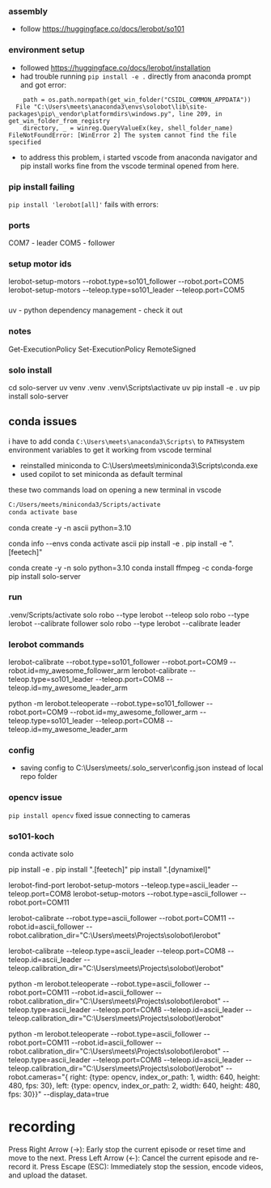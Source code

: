 

###  assembly
- follow https://huggingface.co/docs/lerobot/so101

### environment setup
- followed https://huggingface.co/docs/lerobot/installation
- had trouble running `pip install -e .` directly from anaconda prompt and got error:
```
    path = os.path.normpath(get_win_folder("CSIDL_COMMON_APPDATA"))
  File "C:\Users\meets\anaconda3\envs\solobot\lib\site-packages\pip\_vendor\platformdirs\windows.py", line 209, in get_win_folder_from_registry
    directory, _ = winreg.QueryValueEx(key, shell_folder_name)
FileNotFoundError: [WinError 2] The system cannot find the file specified
```

- to address this problem, i started vscode from anaconda navigator and pip install works fine from the vscode terminal opened from here.

### pip install failing
`pip install 'lerobot[all]'` fails with errors:

### ports
COM7 - leader
COM5 - follower

### setup motor ids
lerobot-setup-motors  --robot.type=so101_follower --robot.port=COM5
lerobot-setup-motors --teleop.type=so101_leader --teleop.port=COM5

###
uv - python dependency management - check it out

### notes
Get-ExecutionPolicy
Set-ExecutionPolicy RemoteSigned

### solo install
cd solo-server
uv venv .venv
.venv\Scripts\activate
uv pip install -e .
uv pip install solo-server

<!-- uv pip install lerobot -->
<!-- uv pip install 'lerobot[feetech]' -->

## conda issues
i have to add conda `C:\Users\meets\anaconda3\Scripts\` to `PATH`system environment variables to get it working from vscode terminal
- reinstalled miniconda to C:\Users\meets\miniconda3\Scripts\conda.exe
- used copilot to set miniconda as default terminal

these two commands load on opening a new terminal in vscode
```sh
C:/Users/meets/miniconda3/Scripts/activate
conda activate base
```

conda create -y -n ascii python=3.10

conda info --envs
conda activate ascii
pip install -e .
pip install -e ".[feetech]"


conda create -y -n solo python=3.10
conda install ffmpeg -c conda-forge
pip install solo-server


### run
.venv/Scripts/activate
solo robo --type lerobot --teleop
solo robo --type lerobot --calibrate follower
solo robo --type lerobot --calibrate leader

### lerobot commands
lerobot-calibrate --robot.type=so101_follower --robot.port=COM9 --robot.id=my_awesome_follower_arm
lerobot-calibrate --teleop.type=so101_leader --teleop.port=COM8  --teleop.id=my_awesome_leader_arm

python -m lerobot.teleoperate --robot.type=so101_follower --robot.port=COM9 --robot.id=my_awesome_follower_arm --teleop.type=so101_leader --teleop.port=COM8 --teleop.id=my_awesome_leader_arm


### config
- saving config to C:\Users\meets/.solo_server\config.json instead of local repo folder

### opencv issue
`pip install opencv` fixed issue connecting to cameras

### so101-koch
conda activate solo

pip install -e .
pip install ".[feetech]"
pip install ".[dynamixel]"

lerobot-find-port
lerobot-setup-motors --teleop.type=ascii_leader --teleop.port=COM8
lerobot-setup-motors --robot.type=ascii_follower --robot.port=COM11

lerobot-calibrate --robot.type=ascii_follower --robot.port=COM11 --robot.id=ascii_follower --robot.calibration_dir="C:\Users\meets\Projects\solobot\lerobot"

lerobot-calibrate --teleop.type=ascii_leader --teleop.port=COM8  --teleop.id=ascii_leader --teleop.calibration_dir="C:\Users\meets\Projects\solobot\lerobot"

python -m lerobot.teleoperate --robot.type=ascii_follower --robot.port=COM11 --robot.id=ascii_follower --robot.calibration_dir="C:\Users\meets\Projects\solobot\lerobot" --teleop.type=ascii_leader --teleop.port=COM8 --teleop.id=ascii_leader --teleop.calibration_dir="C:\Users\meets\Projects\solobot\lerobot"

python -m lerobot.teleoperate --robot.type=ascii_follower --robot.port=COM11 --robot.id=ascii_follower --robot.calibration_dir="C:\Users\meets\Projects\solobot\lerobot" --teleop.type=ascii_leader --teleop.port=COM8 --teleop.id=ascii_leader --teleop.calibration_dir="C:\Users\meets\Projects\solobot\lerobot" --robot.cameras="{ right: {type: opencv, index_or_path: 1, width: 640, height: 480, fps: 30}, left: {type: opencv, index_or_path: 2, width: 640, height: 480, fps: 30}}" --display_data=true


# recording
Press Right Arrow (→): Early stop the current episode or reset time and move to the next.
Press Left Arrow (←): Cancel the current episode and re-record it.
Press Escape (ESC): Immediately stop the session, encode videos, and upload the dataset.